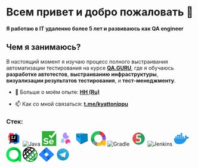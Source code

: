 # Всем привет и добро пожаловать :wave:
**Я работаю в IT удаленно более 5 лет и развиваюсь как QA engineer**

## Чем я занимаюсь?

В настоящий момент я изучаю процесс полного выстраивания автоматизации тестирования на курсе **[QA.GURU](https://qa.guru)**, где я обучаюсь **разработке автотестов**, **выстраиванию инфраструктуры**, **визуализации результатов тестирования**, и **тест-менеджменту**.

 - 📄 Больше о моём опыте: [**HH (Ru)**](https://bratsk.hh.ru/resume/7d429ca5ff03ad5e300039ed1f416766656b50)

 - 📫 Как со мной связаться: [**t.me/kyattonippu**](https://t.me/kyattonippu/)



### Стек:  
<p align="left"> 
<img src="https://github.com/kyattonippu/kyattonippu/blob/main/icons/IDEA.svg" alt="Intellij IDEA" width="40" height="40"/> </a> 
<img src="https://cdn.jsdelivr.net/gh/devicons/devicon/icons/java/java-original-wordmark.svg" alt="Java" width="40" height="40"/> </a> 
<img src="https://github.com/kyattonippu/kyattonippu/blob/main/icons/Selenium.svg" alt="Selenium" width="40" height="40"/> </a> 
<img src="https://github.com/kyattonippu/kyattonippu/blob/main/icons/Selenide.png" alt="Selenide" width="40" height="40"/> </a> 
<img src="https://github.com/kyattonippu/kyattonippu/blob/main/icons/Selenoid.svg" alt="Selenoid" width="40" height="40"/> </a> 
<img src="https://github.com/kyattonippu/kyattonippu/blob/main/icons/Allure_report.svg" alt="Allure Report" width="40" height="40"/> </a> 
<img src="https://cdn.jsdelivr.net/gh/devicons/devicon/icons/gradle/gradle-plain.svg" alt="Gradle" width="40" height="40"/> </a> 
<img src="https://github.com/kyattonippu/kyattonippu/blob/main/icons/JUnit5.svg" alt="JUnit5" width="40" height="40"/> </a> 
<img src="https://cdn.jsdelivr.net/gh/devicons/devicon/icons/jenkins/jenkins-original.svg" alt="Jenkins" width="40" height="40"/> </a> 
<img src="https://github.com/kyattonippu/kyattonippu/blob/main/icons/Docker.svg" alt="Docker" width="40" height="40"/> </a> 
<img src="https://github.com/kyattonippu/kyattonippu/blob/main/icons/AllureTestOps.svg" alt="Allure TestOps" width="40" height="40"/> </a> 
<img src="https://github.com/kyattonippu/kyattonippu/blob/main/icons/Rest_assured.png" alt="REST Assured" width="40" height="40"/> </a> 
<img src="https://github.com/kyattonippu/kyattonippu/blob/main/icons/Jira.svg" alt="Jira" width="40" height="40"/> </a> 
<img src="https://github.com/kyattonippu/kyattonippu/blob/main/icons/Telegram.svg" alt="Telegram" width="40" height="40"/> </a> 
</p>


<!--
**kyattonippu/kyattonippu** is a ✨ _special_ ✨ repository because its `README.md` (this file) appears on your GitHub profile.

-->
